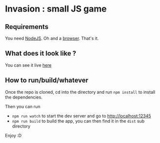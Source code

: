 # Invasion : small JS game

## Requirements
You need [NodeJS](https://nodejs.org/en/).
Oh and a [browser](https://www.mozilla.org/en-US/firefox/new/).
That's it.

## What does it look like ?

You can see it live [here](https://xuloh.github.io/invasion)

## How to run/build/whatever

Once the repo is cloned, cd into the directory and run
`npm install` to install the dependencies.

Then you can run
- `npm run watch` to start the dev server and go to [http://localhost:12345](http://localhost:12345)
- `npm run build` to build the app, you can then find it in the `dist` sub directory

Enjoy :D
